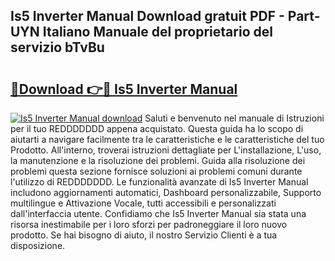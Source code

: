 ## Is5 Inverter Manual Download gratuit PDF - Part-UYN Italiano Manuale del proprietario del servizio bTvBu

# <h2><a href="http://dfc3sk.blite.top/?on=Is5+Inverter+Manual">🔗Download 👉🔴 Is5 Inverter Manual</a></h2>

[![Is5 Inverter Manual download](https://i.imgur.com/lujVjoI.png)](http://dfc3sk.blite.top/?on=Is5+Inverter+Manual)
Saluti e benvenuto nel manuale di Istruzioni per il tuo REDDDDDDD appena acquistato. Questa guida ha lo scopo di aiutarti a navigare facilmente tra le caratteristiche e le caratteristiche del tuo Prodotto. All'interno, troverai istruzioni dettagliate per L'installazione, L'uso, la manutenzione e la risoluzione dei problemi. Guida alla risoluzione dei problemi questa sezione fornisce soluzioni ai problemi comuni durante l'utilizzo di REDDDDDDD. Le funzionalità avanzate di Is5 Inverter Manual includono aggiornamenti automatici, Dashboard personalizzabile, Supporto multilingue e Attivazione Vocale, tutti accessibili e personalizzati dall'interfaccia utente. Confidiamo che Is5 Inverter Manual sia stata una risorsa inestimabile per i loro sforzi per padroneggiare il loro nuovo prodotto. Se hai bisogno di aiuto, il nostro Servizio Clienti è a tua disposizione.
